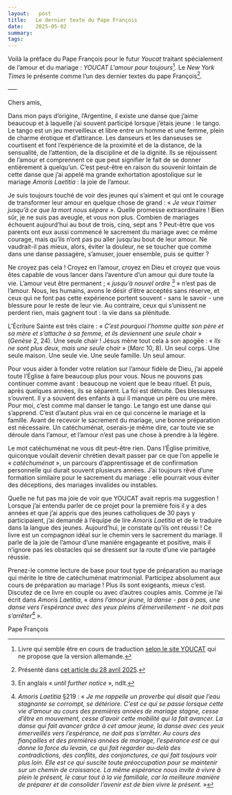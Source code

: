 ```yaml
---
layout:   post
title:   Le dernier texte du Pape François
date:    2025-05-02
summary:  
tags: 
---
```


Voilà la préface du Pape François pour le futur *Youcat* traitant spécialement de l’amour et du mariage : *YOUCAT L'amour pour toujours*[^4]. Le *New York Times* le présente comme l’un des dernier textes du pape François[^3].

[^3]: Présenté dans [cet article du 28 avril 2025](https://www.nytimes.com/2025/04/28/us/pope-francis-transcript.html).

[^4]: Livre qui semble être en cours de traduction [selon le site YOUCAT](https://youcat.org/fr/produits/love-forever/) qui ne propose que la version allemande.

–––

Chers amis,

Dans mon pays d’origine, l’Argentine, il existe une danse que j’aime beaucoup et à laquelle j’ai souvent participé lorsque j’étais jeune : le tango. Le tango est un jeu merveilleux et libre entre un homme et une femme, plein de charme érotique et d’attirance. Les danseurs et les danseuses se courtisent et font l’expérience de la proximité et de la distance, de la sensualité, de l’attention, de la discipline et de la dignité. Ils se réjouissent de l’amour et comprennent ce que peut signifier le fait de se donner entièrement à quelqu’un. C’est peut-être en raison du souvenir lointain de cette danse que j’ai appelé ma grande exhortation apostolique sur le mariage *Amoris Laetitia* : la joie de l’amour.

Je suis toujours touché de voir des jeunes qui s’aiment et qui ont le courage de transformer leur amour en quelque chose de grand : « *Je veux t’aimer jusqu’à ce que la mort nous sépare* ». Quelle promesse extraordinaire ! Bien sûr, je ne suis pas aveugle, et vous non plus. Combien de mariages échouent aujourd’hui au bout de trois, cinq, sept ans ? Peut-être que vos parents ont eux aussi commencé le sacrement du mariage avec ce même courage, mais qu’ils n’ont pas pu aller jusqu’au bout de leur amour. Ne vaudrait-il pas mieux, alors, éviter la douleur, ne se toucher que comme dans une danse passagère, s’amuser, jouer ensemble, puis se quitter ?

Ne croyez pas cela ! Croyez en l’amour, croyez en Dieu et croyez que vous êtes capable de vous lancer dans l’aventure d’un amour qui dure toute la vie. L’amour veut être permanent ; « *jusqu’à nouvel ordre* [^1] » n’est pas de l’amour. Nous, les humains, avons le désir d’être acceptés sans réserve, et ceux qui ne font pas cette expérience portent souvent - sans le savoir - une blessure pour le reste de leur vie. Au contraire, ceux qui s’unissent ne perdent rien, mais gagnent tout : la vie dans sa plénitude.

[^1]:En anglais « *until further notice* », ndlt.

L’Écriture Sainte est très claire : « *C’est pourquoi l’homme quitte son père et sa mère et s’attache à sa femme, et ils deviennent une seule chair* » (*Genèse* 2, 24). Une seule chair ! Jésus mène tout cela à son apogée : « *Ils ne sont plus deux, mais une seule chair* » (*Marc* 10, 8). Un seul corps. Une seule maison. Une seule vie. Une seule famille. Un seul amour.

Pour vous aider à fonder votre relation sur l’amour fidèle de Dieu, j’ai appelé toute l’Église à faire beaucoup plus pour vous. Nous ne pouvons pas continuer comme avant : beaucoup ne voient que le beau rituel. Et puis, après quelques années, ils se séparent. La foi est détruite. Des blessures s’ouvrent. Il y a souvent des enfants à qui il manque un père ou une mère. Pour moi, c’est comme mal danser le tango. Le tango est une danse qui s’apprend. C’est d’autant plus vrai en ce qui concerne le mariage et la famille. Avant de recevoir le sacrement du mariage, une bonne préparation est nécessaire. Un catéchuménat, oserais-je même dire, car toute vie se déroule dans l’amour, et l’amour n’est pas une chose à prendre à la légère.

Le mot catéchuménat ne vous dit peut-être rien. Dans l’Église primitive, quiconque voulait devenir chrétien devait passer par ce que l’on appelle le « *catéchuménat* », un parcours d’apprentissage et de confirmation personnelle qui durait souvent plusieurs années. J’ai toujours rêvé d’une formation similaire pour le sacrement du mariage : elle pourrait vous éviter des déceptions, des mariages invalides ou instables.

Quelle ne fut pas ma joie de voir que YOUCAT avait repris ma suggestion ! Lorsque j’ai entendu parler de ce projet pour la première fois il y a des années et que j’ai appris que des jeunes catholiques de 30 pays y participaient, j’ai demandé à l’équipe de lire *Amoris Laetitia* et de le traduire dans la langue des jeunes. Aujourd’hui, je constate qu’ils ont réussi ! Ce livre est un compagnon idéal sur le chemin vers le sacrement du mariage. Il parle de la joie de l’amour d’une manière engageante et positive, mais il n’ignore pas les obstacles qui se dressent sur la route d’une vie partagée réussie.

Prenez-le comme lecture de base pour tout type de préparation au mariage qui mérite le titre de catéchuménat matrimonial. Participez absolument aux cours de préparation au mariage ! Plus ils sont exigeants, mieux c’est. Discutez de ce livre en couple ou avec d’autres couples amis. Comme je l’ai écrit dans *Amoris Laetitia*, « *dans l’amour jeune, la danse - pas à pas, une danse vers l’espérance avec des yeux pleins d’émerveillement - ne doit pas s’arrêter*[^2] ».

[^2]: *Amoris Laetitia* §219 : « *Je me rappelle un proverbe qui disait que l’eau stagnante se corrompt, se détériore. C’est ce qui se passe lorsque cette vie d’amour au cours des premières années de mariage stagne, cesse d’être en mouvement, cesse d’avoir cette mobilité qui la fait avancer. La danse qui fait avancer grâce à cet amour jeune, la danse avec ces yeux émerveillés vers l’espérance, ne doit pas s’arrêter. Au cours des fiançailles et des premières années de mariage, l’espérance est ce qui donne la force du levain, ce qui fait regarder au-delà des contradictions, des conflits, des conjonctures, ce qui fait toujours voir plus loin. Elle est ce qui suscite toute préoccupation pour se maintenir sur un chemin de croissance. La même espérance nous invite à vivre à plein le présent, le cœur tout à la vie familiale, car la meilleure manière de préparer et de consolider l’avenir est de bien vivre le présent.* »

Pape François


